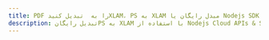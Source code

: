 ---title: PDF را به  تبدیل کنیدXLAM، PS به XLAM مبدل رایگان یا Nodejs SDKdescription: تبدیل رایگانPS به XLAM با استفاده از Nodejs Cloud APIs & SDK همچنین اسناد PDF را در Cloud ایجاد، ویرایش و رندر کنید.---